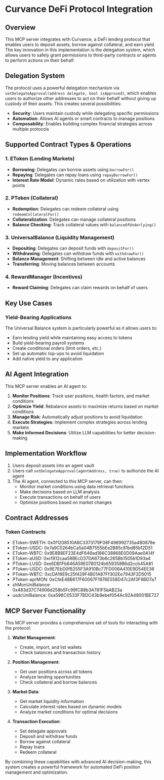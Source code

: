 # Curvance DeFi Protocol Integration

## Overview

This MCP server integrates with Curvance, a DeFi lending protocol that enables users to deposit assets, borrow against collateral, and earn yield. The key innovation in this implementation is the delegation system, which allows users to safely grant permissions to third-party contracts or agents to perform actions on their behalf.

## Delegation System

The protocol uses a powerful delegation mechanism via `setDelegateApproval(address delegate, bool isApproved)`, which enables users to authorize other addresses to act on their behalf without giving up custody of their assets. This creates several possibilities:

- **Security**: Users maintain custody while delegating specific permissions
- **Automation**: Allows AI agents or smart contracts to manage positions
- **Composability**: Enables building complex financial strategies across multiple protocols

## Supported Contract Types & Operations

### 1. EToken (Lending Markets)
- **Borrowing**: Delegates can borrow assets using `borrowFor()`  
- **Repaying**: Delegates can repay loans using `repayBorrowFor()`
- **Interest Rate Model**: Dynamic rates based on utilization with vertex points

### 2. PToken (Collateral)
- **Redemption**: Delegates can redeem collateral using `redeemCollateralFor()`
- **Collateralization**: Delegates can manage collateral positions
- **Balance Checking**: Track collateral values with `balanceOfUnderlying()`

### 3. UniversalBalance (Liquidity Management)
- **Depositing**: Delegates can deposit funds with `depositFor()` 
- **Withdrawing**: Delegates can withdraw funds with `withdrawFor()`
- **Balance Management**: Shifting between idle and active balances
- **Transferring**: Moving balances between accounts

### 4. RewardManager (Incentives)
- **Reward Claiming**: Delegates can claim rewards on behalf of users

## Key Use Cases

### Yield-Bearing Applications
The Universal Balance system is particularly powerful as it allows users to:
- Earn lending yield while maintaining easy access to tokens
- Build yield-bearing payroll systems
- Create conditional orders (limit orders, etc.)
- Set up automatic top-ups to avoid liquidation
- Add native yield to any application

## AI Agent Integration

This MCP server enables an AI agent to:

1. **Monitor Positions**: Track user positions, health factors, and market conditions
2. **Optimize Yield**: Rebalance assets to maximize returns based on market conditions
3. **Manage Risk**: Automatically adjust positions to avoid liquidation
4. **Execute Strategies**: Implement complex strategies across lending markets
5. **Make Informed Decisions**: Utilize LLM capabilities for better decision-making

## Implementation Workflow

1. Users deposit assets into an agent vault
2. Users call `setDelegateApproval(agentAddress, true)` to authorize the AI agent
3. The AI agent, connected to this MCP server, can then:
   - Monitor market conditions using data retrieval functions
   - Make decisions based on LLM analysis
   - Execute transactions on behalf of users
   - Optimize positions based on market changes

## Contract Addresses

### Token Contracts
- EToken-SWETH: 0x0f1208510A8C3373179F08F496992735a4B0878e
- EToken-USDC: 0x7a9C5264bCa5a04B7555bEe2B85c81bd85b12D51
- EToken-WBTC: 0x9E8B8EF23E4dF648ad186C38868E0D09Aae0A14f
- EToken-aUSD: 0xcf812caa58BEcD37DA673b6c265Bb1505b1D93a4
- PToken-LUSD: 0xe6DB1Fb846A59E0780124b659358B6d2ccb45A81
- PToken-USDC: 0x9E7EbD0f8255F3A910Bc77FD006A410E9D54EE36
- PToken-WBTC: 0xcDA16E9c25f429F4B01A87Ff302Ee7943F2D5015
- PToken-aprMON: 0xCfeE48B617F60067F1976E558D47c2Af3F9BD7a7
- shMonUniBalance: 0x483d37C74906d258b5Fc99fC88b3A781F5bAB23a
- usdcUniBalance: 0xa598C0533F7BDC43b9ebef054Ac92A48001BE727

## MCP Server Functionality

This MCP server provides a comprehensive set of tools for interacting with the protocol:

1. **Wallet Management**:
   - Create, import, and list wallets
   - Check balances and transaction history

2. **Position Management**:
   - Get user positions across all tokens
   - Analyze lending opportunities
   - Check collateral and borrow balances

3. **Market Data**:
   - Get market liquidity information
   - Calculate interest rates based on dynamic models
   - Analyze market conditions for optimal decisions

4. **Transaction Execution**:
   - Set delegate approvals
   - Deposit and withdraw funds
   - Borrow against collateral
   - Repay loans
   - Redeem collateral

By combining these capabilities with advanced AI decision-making, this system creates a powerful framework for automated DeFi position management and optimization.
